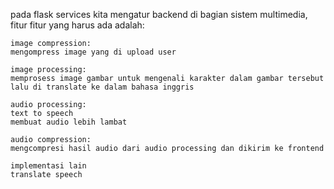 pada flask services kita mengatur backend di bagian sistem multimedia, fitur fitur yang harus ada adalah:
    
    image compression:
    mengompress image yang di upload user

    image processing:
    memprosess image gambar untuk mengenali karakter dalam gambar tersebut lalu di translate ke dalam bahasa inggris

    audio processing:
    text to speech
    membuat audio lebih lambat

    audio compression:
    mengcompresi hasil audio dari audio processing dan dikirim ke frontend

    implementasi lain
    translate speech